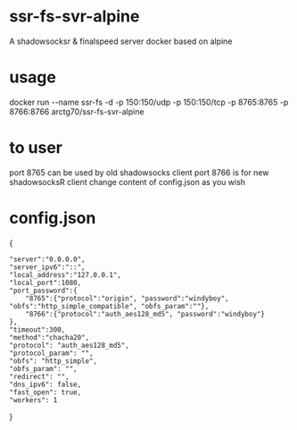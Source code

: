 # ssr-fs-svr-alpine
A shadowsocksr & finalspeed server docker based on alpine
# usage
docker run --name ssr-fs -d -p 150:150/udp -p 150:150/tcp -p 8765:8765 -p 8766:8766 arctg70/ssr-fs-svr-alpine
# to user
port 8765 can be used by old shadowsocks client
port 8766 is for new shadowsocksR client 
change content of config.json as you wish
# config.json
{

    "server":"0.0.0.0",
    "server_ipv6":"::",
    "local_address":"127.0.0.1",
    "local_port":1080,
    "port_password":{
        "8765":{"protocol":"origin", "password":"windyboy", "obfs":"http_simple_compatible", "obfs_param":""},
        "8766":{"protocol":"auth_aes128_md5", "password":"windyboy"}
    },
    "timeout":300,
    "method":"chacha20",
    "protocol": "auth_aes128_md5",
    "protocol_param": "",
    "obfs": "http_simple",
    "obfs_param": "",
    "redirect": "",
    "dns_ipv6": false,
    "fast_open": true,
    "workers": 1
}
